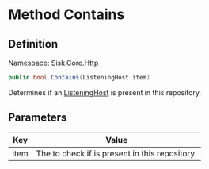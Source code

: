# Method Contains

## Definition
Namespace: Sisk.Core.Http

```csharp
public bool Contains(ListeningHost item)
```

Determines if an [ListeningHost](/spec/Sisk/Core/Http/ListeningHost) is present in this repository.

## Parameters

| Key | Value |
| --- | --- |
| item | The  to check if is present in this repository. | 

